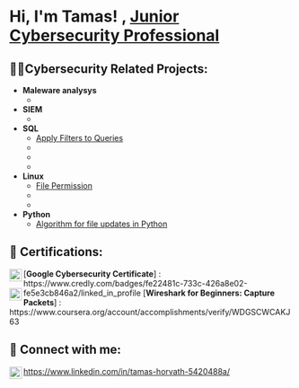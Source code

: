 <h1>Hi, I'm Tamas! , <a href="https://www.linkedin.com/in/tamas-horvath-5420488a/"> Junior Cybersecurity Professional</a>
<h2>👨‍💻Cybersecurity Related Projects:</h2>

- <b>Maleware analysys</b>
  - []()
- <b>SIEM</b>
  - []() 
- <b>SQL</b>
  - [Apply Filters to Queries](https://drive.google.com/file/d/1UDaTnL624KwOCqkx0lDL65VVogn8Llna/view?usp=sharing)
  - []()
  - []()
  - []()
- <b>Linux</b>
  - [File Permission](https://drive.google.com/file/d/1kKF1lljDzcABtZCP46CRq3KR_43qSvi1/view?usp=sharing)
  - []()
  - []()
- <b>Python</b>
  - [Algorithm for file updates in Python](https://drive.google.com/file/d/1YISv4m0DKkujo5n15_Cj1D7lnkrfQtuM/view?usp=sharing)

<h2>📄 Certifications:</h2>

  <img align="left" alt="TamasH | Googlecert." width="22px" src="https://images.credly.com/images/0bf0f2da-a699-4c82-82e2-56dcf1f2e1c7/image.png" />
  [<b>Google Cybersecurity Certificate</b>] : https://www.credly.com/badges/fe22481c-733c-426a8e02-fe5e3cb846a2/linked_in_profile
  
<img align="left" alt="TamasH | Googlecert2." width="22px" src="https://d3njjcbhbojbot.cloudfront.net/api/utilities/v1/imageproxy/http://coursera-university-assets.s3.amazonaws.com/89/a0db8f3ea3417ca90d4f3a4ca1d73e/coursera-projectnetwork-purplesquare.png?auto=format%2Ccompress&dpr=2&w=80&h=80" /> 
  [<b>Wireshark for Beginners: Capture Packets</b>] : https://www.coursera.org/account/accomplishments/verify/WDGSCWCAKJ63

 
      

   
  
  






<h2> 🤳 Connect with me:</h2>

<img align="left" alt="TamasH | LinkedIn" width="22px" src="https://cdn.jsdelivr.net/npm/simple-icons@v3/icons/linkedin.svg" />https://www.linkedin.com/in/tamas-horvath-5420488a/





